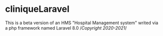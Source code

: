 # cliniqueLaravel
This is a beta version of an HMS "Hospital Management system" writed via a php framework named Laravel 8.0 /*Copyright 2020-2021*/
